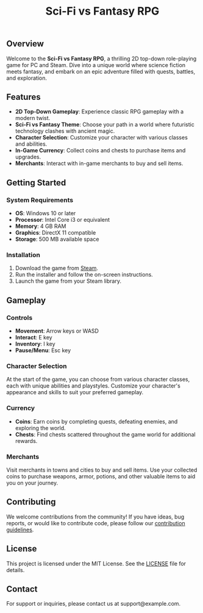 <!DOCTYPE html>
<html lang="en">
<head>
    <meta charset="UTF-8">
    <meta name="viewport" content="width=device-width, initial-scale=1.0">
    <link type="text/css" rel="stylesheet" href="style.css" />
</head>
<body>
    <header>
        <h1>Sci-Fi vs Fantasy RPG</h1>
    </header>
    <div class="container">
        <section>
            <h2>Overview</h2>
            <p>Welcome to the <strong>Sci-Fi vs Fantasy RPG</strong>, a thrilling 2D top-down role-playing game for PC and Steam. Dive into a unique world where science fiction meets fantasy, and embark on an epic adventure filled with quests, battles, and exploration.</p>
        </section>
        <section>
            <h2>Features</h2>
            <ul>
                <li><strong>2D Top-Down Gameplay</strong>: Experience classic RPG gameplay with a modern twist.</li>
                <li><strong>Sci-Fi vs Fantasy Theme</strong>: Choose your path in a world where futuristic technology clashes with ancient magic.</li>
                <li><strong>Character Selection</strong>: Customize your character with various classes and abilities.</li>
                <li><strong>In-Game Currency</strong>: Collect coins and chests to purchase items and upgrades.</li>
                <li><strong>Merchants</strong>: Interact with in-game merchants to buy and sell items.</li>
            </ul>
        </section>
        <section>
            <h2>Getting Started</h2>
            <h3>System Requirements</h3>
            <ul>
                <li><strong>OS</strong>: Windows 10 or later</li>
                <li><strong>Processor</strong>: Intel Core i3 or equivalent</li>
                <li><strong>Memory</strong>: 4 GB RAM</li>
                <li><strong>Graphics</strong>: DirectX 11 compatible</li>
                <li><strong>Storage</strong>: 500 MB available space</li>
            </ul>
            <h3>Installation</h3>
            <ol>
                <li>Download the game from <a href="https://store.steampowered.com/">Steam</a>.</li>
                <li>Run the installer and follow the on-screen instructions.</li>
                <li>Launch the game from your Steam library.</li>
            </ol>
        </section>
        <section>
            <h2>Gameplay</h2>
            <h3>Controls</h3>
            <ul>
                <li><strong>Movement</strong>: Arrow keys or WASD</li>
                <li><strong>Interact</strong>: E key</li>
                <li><strong>Inventory</strong>: I key</li>
                <li><strong>Pause/Menu</strong>: Esc key</li>
            </ul>
            <h3>Character Selection</h3>
            <p>At the start of the game, you can choose from various character classes, each with unique abilities and playstyles. Customize your character's appearance and skills to suit your preferred gameplay.</p>
            <h3>Currency</h3>
            <ul>
                <li><strong>Coins</strong>: Earn coins by completing quests, defeating enemies, and exploring the world.</li>
                <li><strong>Chests</strong>: Find chests scattered throughout the game world for additional rewards.</li>
            </ul>
            <h3>Merchants</h3>
            <p>Visit merchants in towns and cities to buy and sell items. Use your collected coins to purchase weapons, armor, potions, and other valuable items to aid you on your journey.</p>
        </section>
        <section>
            <h2>Contributing</h2>
            <p>We welcome contributions from the community! If you have ideas, bug reports, or would like to contribute code, please follow our <a href="CONTRIBUTING.md">contribution guidelines</a>.</p>
        </section>
        <section>
            <h2>License</h2>
            <p>This project is licensed under the MIT License. See the <a href="LICENSE">LICENSE</a> file for details.</p>
        </section>
        <section>
            <h2>Contact</h2>
            <p>For support or inquiries, please contact us at support@example.com.</p>
        </section>
    </div>
</body>
</html>
